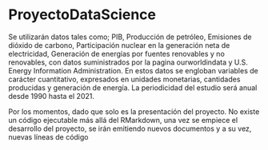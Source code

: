# ProyectoDataScience

Se utilizarán datos tales como; PIB, Producción de petróleo, Emisiones de dióxido de carbono, Participación nuclear en la generación neta de electricidad, Generación de energías por fuentes renovables y no renovables, con datos suministrados por la pagina ourworldindata y U.S. Energy Information Administration. En estos datos se engloban variables de carácter cuantitativo, expresados en unidades monetarias, cantidades producidas y generación de energía. La periodicidad del estudio será anual desde 1990 hasta el 2021.

Por los momentos, dado que solo es la presentación del proyecto. No existe un código ejecutable más allá del RMarkdown, una vez se empiece el desarrollo del proyecto, se irán emitiendo nuevos documentos y a su vez, nuevas líneas de código 
